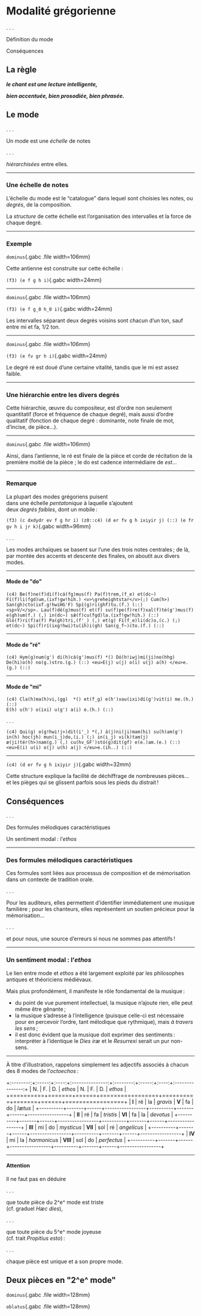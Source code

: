 # Modalité grégorienne
. . .

Définition du mode

Conséquences

## La règle

***le chant est une lecture intelligente,***

***bien accentuée, bien prosodiée, bien phrasée.***

## Le mode

. . .

Un mode est une *échelle* de notes

. . .

*hiérarchisées* entre elles.

------

### Une échelle de notes

L’échelle du mode est le “catalogue” dans lequel sont choisies
les notes, ou *degrés*, de la composition.

La *structure* de cette échelle est l’organisation des intervalles
et la force de chaque degré.

------

### Exemple

`dominus`{.gabc .file width=106mm}

Cette antienne est construite sur cette échelle :

`(f3) (e f g h i)`{.gabc width=24mm}

------

`dominus`{.gabc .file width=106mm}

`(f3) (e f g_0 h_0 i)`{.gabc width=24mm}

Les intervalles séparant deux degrés voisins sont chacun d’un
ton, sauf entre mi et fa, 1/2 ton.

------

`dominus`{.gabc .file width=106mm}

`(f3) (e fv gr h i)`{.gabc width=24mm}

Le degré ré est doué d’une certaine vitalité, tandis que le mi
est assez faible.

------

### Une hiérarchie entre les divers degrés

Cette hiérarchie, œuvre du compositeur, est d’ordre non
seulement quantitatif (force et fréquence de chaque degré), mais
aussi d’ordre qualitatif (fonction de chaque degré : dominante,
note finale de mot, d’incise, de pièce...).

------

`dominus`{.gabc .file width=106mm}

Ainsi, dans l’antienne, le ré est finale de la pièce et corde
de récitation de la première moitié de la pièce ; le do est
cadence intermédiaire de *est*...

------

### Remarque

La plupart des modes grégoriens puisent \
dans une échelle *pentatonique* à laquelle s’ajoutent \
deux *degrés faibles*, dont un mobile :

`(f3) (c dxdydr ev f g hr i) (z0::c4) (d er fv g h ixiyir j) (::) (e fr gv h i jr k)`{.gabc width=96mm}

. . .

Les modes archaïques se basent sur l’une des trois notes centrales ; de là,
par montée des accents et descente des finales, on aboutit aux divers modes.

------

#### Mode de "do"

```{.gabc width=106mm}
(c4) Be(f)ne(f)di(f)cá(fg)mus(f) Pa(f)trem,(f_e) et(dc~) Fí(f)li(fgd)um,(ixf!gw!hih.) <v>\greheightstar</v>(;) Cum(h>) San(gh)cto(ixf.g!hwiHG'F) Spí(g)ri(ghf)tu.(f.) (::)
<sp>V/</sp>. Lau(f)dé(g)mus(f) et(f) su(f)pe(f)re(f)xal(f)té(g')mus(f) e(gh)um(f.) (,) in(dc~) sǽ(f)cu(fgd)la.(ixf!gw!hih.) (::)
Gló(f)ri(f)a(f) Pa(gh)tri,(f'_) (,) et(g) Fí(f_e)li(dc)o,(c.) (;) et(dc~) Spi(f)rí(ixg!hwi)tu(ih)i(gh) San(g_f~)cto.(f.) (::)
```

------

#### Mode de "ré"

```{.gabc width=106mm}
(c4) Hym(g)num(g') di(h)cá(g')mus(f) *() Dó(h!iwj)mi(ji)no(hhg) De(hi)o(h) no(g.)stro.(g.) (::) <eu>E(j) u(j) o(i) u(j) a(h) </eu>e.(g.) (::)
```

------

#### Mode de "mi"

```{.gabc width=106mm}
(c4) Cla(h)ma(h)vi,(gg)  *() et(f_g) e(h')xau(ixi)dí(g')vit(i) me.(h.) (::)
E(h) u(h') o(ixi) u(g') a(i) e.(h.) (::)
```

. . .

```{.gabc width=106mm}
(c4) Qui(g) o(g!hwi!j>)dit(i'_) *(,) á(j)ni(ji)mam(hi) su(h)am(g') in(h) hoc(jh) mun(i_j)do,(i.) (;) in(i_j) vi(k)tam(j) æ(ji)tér(h>)nam(g.) (,) cu(hv_GF')stó(g)dit(gf) e(e.)am.(e.) (::) <eu>E(i) u(i) o(j) u(h) a(j) </eu>e.(ih..) (::)
```

------

`(c4) (d er fv g h ixiyir j)`{.gabc width=32mm}

Cette structure explique la facilité de déchiffrage de nombreuses
pièces… et les pièges qui se glissent parfois sous les pieds du distrait !

## Conséquences

. . .

Des formules mélodiques caractéristiques

Un sentiment modal : l’*ethos*

------

### Des formules mélodiques caractéristiques

Ces formules sont liées aux processus de composition et de
mémorisation dans un contexte de tradition orale.

. . .

Pour les auditeurs, elles permettent d’identifier immédiatement
une musique familière ; pour les chanteurs, elles représentent
un soutien précieux pour la mémorisation…

. . .

et pour nous, une source d’erreurs si nous ne sommes pas attentifs !

------

### Un sentiment modal : l’*ethos*

Le lien entre mode et *ethos* a été largement exploité par
les philosophes antiques et théoriciens médiévaux.

Mais plus profondément, il manifeste le rôle fondamental
de la musique :

- du point de vue purement intellectuel,
  la musique n’ajoute rien, elle peut même être gênante ;
- la musique s’adresse à l’intelligence (puisque celle-ci
  est nécessaire pour en percevoir l’ordre, tant mélodique
  que rythmique), mais *à travers les sens* ;
- il est donc évident que la musique doit exprimer des
  sentiments : interpréter à l’identique le *Dies iræ*
  et le *Resurrexi* serait un pur non-sens.

------

À titre d’illustration, rappelons simplement les adjectifs associés à
chacun des 8 modes de l’*octoechos* :

+:--------:+:-----:+:----:+:---------------:+:--------:+:-----:+:----:+:---------------:+
| N.       | F.    | D.   | *ethos*         | N.       | F.    | D.   | *ethos*         |
+==========+=======+======+=================+==========+=======+======+=================+
| **I**    | ré    | la   | *gravis*        | **V**    | fa    | do   | *lætus*         |
+----------+-------+------+-----------------+----------+-------+------+-----------------+
| **II**   | ré    | fa   | *tristis*       | **VI**   | fa    | la   | *devotus*       |
+----------+-------+------+-----------------+----------+-------+------+-----------------+
| **III**  | mi    | do   | *mysticus*      | **VII**  | sol   | ré   | *angelicus*     |
+----------+-------+------+-----------------+----------+-------+------+-----------------+
| **IV**   | mi    | la   | *harmonicus*    | **VIII** | sol   | do   | *perfectus*     |
+----------+-------+------+-----------------+----------+-------+------+-----------------+

------

#### Attention

Il ne faut pas en déduire

. . .

que toute pièce du 2^e^ mode est triste \
(cf. graduel *Hæc dies*),

. . .

que toute pièce du 5^e^ mode joyeuse \
(cf. trait *Propítius esto*) :

. . .

chaque pièce est unique et a son propre mode.

## Deux pièces en "2^e^ mode"

`dominus`{.gabc .file width=128mm}

`oblatus`{.gabc .file width=128mm}
